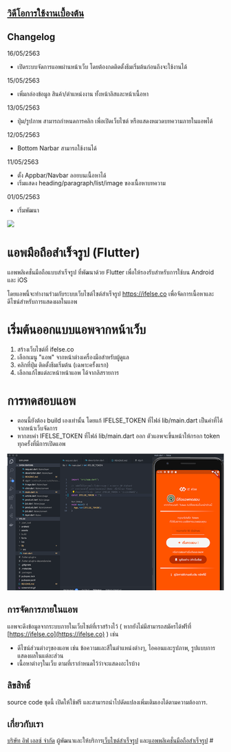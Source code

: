## [วิดีโอการใช้งานเบื้องต้น](http://www.youtube.com/watch?v=7Cte73w959E)
 

## Changelog ###
16/05/2563
* เปิดระบบจัดการแอพผ่านหน้าเว็บ โดยต้องกดติดตั้งธีมเริ่มต้นก่อนถึงจะใช้งานได้

15/05/2563
* เพิ่มกล่องข้อมูล สินค้า/ตำแหน่งงาน ทั้งหน้าลิสและหน้าเนื้อหา

13/05/2563
* ปุ่ม/รูปภาพ สามารถกำหนดการคลิก เพื่อเปิดเว็บไซต์ หรือแสดงหมวดบทความภายในแอพได้

12/05/2563
* Bottom Narbar สามารถใช้งานได้

11/05/2563
* ตั้ง Appbar/Navbar ลอยบนเนื้อหาได้
* เริ่มแสดง heading/paragraph/list/image ของเนื้อหาบทความ

01/05/2563
* เริ่มพัฒนา
 

<img src="screenshot.gif">

# แอพมือถือสำเร็จรูป (Flutter)
แอพพลิเคชั่นมือถือแบบสำเร็จรูป ที่พัฒนาด้วย Flutter เพื่อให้รองรับสำหรับการใช้บน Android และ iOS 

โดยแอพนี้จะทำงานร่วมกับระบบเว็บไซต์ไซต์สำเร็จรูป https://ifelse.co เพื่อจัดการเนื้อหาและดีไซน์สำหรับการแสดงผลในแอพ
 

# เริ่มต้นออกแบบแอพจากหน้าเว็บ
1. สร้างเว็บไซต์ที่ ifelse.co
2. เลือกเมนู "แอพ" จากหน้าต่างเครื่องมือสำหรับผู้ดูแล
3. คลิกที่ปุ่ม ติดตั้งธีมเริ่มต้น (เฉพาะครั้งแรก)
4. เลือกแก้ไขแต่ละหน้าหน้าแอพ ได้จากลิสรายการ
 

# การทดสอบแอพ
- ตอนนี้ยังต้อง build เองเท่านั้น โดยแก้ IFELSE_TOKEN ที่ไฟล์ lib/main.dart เป็นค่าที่ได้จากหน้าเว็บจัดการ
- หากลบค่า IFELSE_TOKEN ที่ไฟล์ lib/main.dart ออก ตัวแอพจะขึ้นหน้าให้กรอก token ทุกครั้งที่มีการเปิดแอพ

<img src="demo-page.png">
 


## การจัดการภายในแอพ
แอพจะดึงข้อมูลจากระบบภายในเว็บไซต์ที่เราสร้างไว้ ( หากยังไม่มีสามารถสมัครได้ฟรีที่ [https://ifelse.co](https://ifelse.co) ) เช่น
- ดีไซน์ส่วนต่างๆของแอพ เช่น ข้อความและสีในตำแหน่งต่างๆ, ไอคอนและรูปภาพ, รูปแบบการแสดงผลในแต่ละส่วน
- เนื้อหาต่างๆในเว็บ ตามที่เรากำหนดไว้ว่าจะแสดงอะไรบ้าง
 


## ลิขสิทธิ์
source code ชุดนี้ เปิดให้ใช้ฟรี และสามารถนำไปดัดแปลงเพิ่มเติมเองได้ตามความต้องการ.


## เกี่ยวกับเรา
[บริษัท อิฟ เอลซ์ จำกัด](https://ifelse.co.th) ผู้พัฒนาและให้บริการ[เว็บไซต์สำเร็จรูป](https://ifelse.co) และ[แอพพลิเคชั่นมือถือสำเร็จรูป](https://ifelse.co) #

